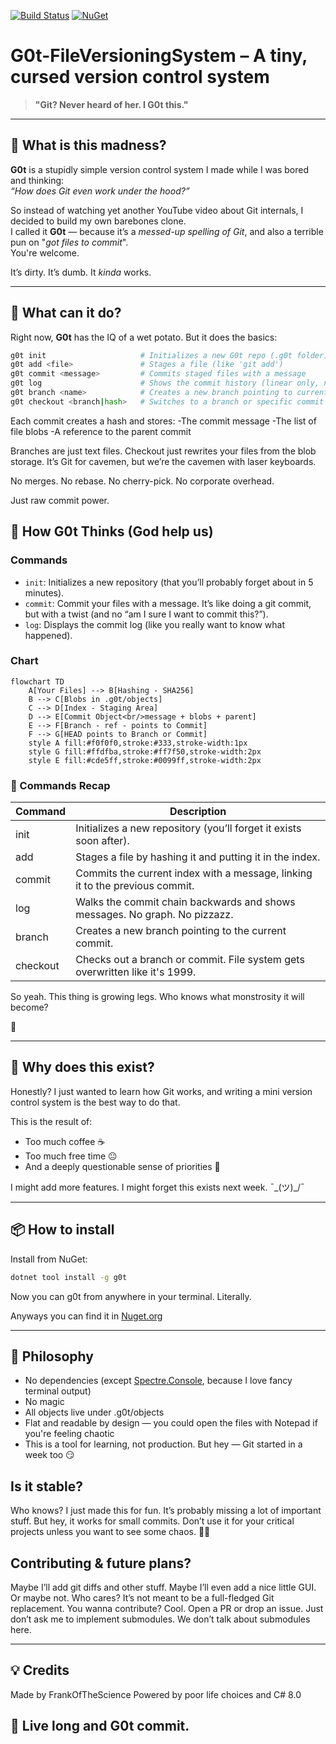 [![Build Status](https://github.com/FrankOfTheScience/G0t-FileVersioningSystem/actions/workflows/release.yml/badge.svg)](https://github.com/FrankOfTheScience/G0t-FileVersioningSystem/actions)
[![NuGet](https://img.shields.io/nuget/v/g0t.svg)](https://www.nuget.org/packages/g0t)
# G0t-FileVersioningSystem – A tiny, cursed version control system

> **"Git? Never heard of her. I G0t this."**

---

## 🧬 What is this madness?

**G0t** is a stupidly simple version control system I made while I was bored and thinking:  
*“How does Git even work under the hood?”*

So instead of watching yet another YouTube video about Git internals, I decided to build my own barebones clone.  
I called it **G0t** — because it’s a *messed-up spelling of Git*, and also a terrible pun on "*got files to commit*".  
You're welcome.

It’s dirty. It’s dumb. It *kinda* works.

---

## 🚀 What can it do?

Right now, **G0t** has the IQ of a wet potato. But it does the basics:

```bash
g0t init                     # Initializes a new G0t repo (.g0t folder)
g0t add <file>               # Stages a file (like 'git add')
g0t commit <message>         # Commits staged files with a message
g0t log                      # Shows the commit history (linear only, no DAG magic)
g0t branch <name>            # Creates a new branch pointing to current commit
g0t checkout <branch|hash>   # Switches to a branch or specific commit (detached HEAD moment)
```
Each commit creates a hash and stores:
-The commit message
-The list of file blobs
-A reference to the parent commit

Branches are just text files. Checkout just rewrites your files from the blob storage. It’s Git for cavemen, but we’re the cavemen with laser keyboards.

No merges. No rebase. No cherry-pick. No corporate overhead.

Just raw commit power.

## 🧠 How G0t Thinks (God help us)

### Commands

- `init`: Initializes a new repository (that you’ll probably forget about in 5 minutes).
- `commit`: Commit your files with a message. It’s like doing a git commit, but with a twist (and no “am I sure I want to commit this?”).
- `log`: Displays the commit log (like you really want to know what happened).

### Chart
```mermaid
flowchart TD
    A[Your Files] --> B[Hashing - SHA256]
    B --> C[Blobs in .g0t/objects]
    C --> D[Index - Staging Area]
    D --> E[Commit Object<br/>message + blobs + parent]
    E --> F[Branch - ref - points to Commit]
    F --> G[HEAD points to Branch or Commit]
    style A fill:#f0f0f0,stroke:#333,stroke-width:1px
    style G fill:#ffdfba,stroke:#ff7f50,stroke-width:2px
    style E fill:#cde5ff,stroke:#0099ff,stroke-width:2px
```

### 📜 Commands Recap

|Command	|Description|
|--|--|
|init |	Initializes a new repository (you’ll forget it exists soon after).|
|add <file>|	Stages a file by hashing it and putting it in the index.|
|commit <msg>	|Commits the current index with a message, linking it to the previous commit.|
|log	|Walks the commit chain backwards and shows messages. No graph. No pizzazz.|
|branch <name>|	Creates a new branch pointing to the current commit.|
|checkout <target>|	Checks out a branch or commit. File system gets overwritten like it's 1999.|

So yeah. This thing is growing legs. Who knows what monstrosity it will become?

🦑

---

## 🧪 Why does this exist?
Honestly? I just wanted to learn how Git works, and writing a mini version control system is the best way to do that.

This is the result of:
- Too much coffee ☕
- Too much free time 😐
- And a deeply questionable sense of priorities 🧠

I might add more features. I might forget this exists next week.
¯\_(ツ)_/¯

---

## 📦 How to install
Install from NuGet:

```bash
dotnet tool install -g g0t
```
Now you can g0t from anywhere in your terminal. Literally.

Anyways you can find it in [Nuget.org](https://www.nuget.org/packages/g0t)

--- 

## 🧠 Philosophy
- No dependencies (except [Spectre.Console](https://spectreconsole.net/), because I love fancy terminal output)
- No magic
- All objects live under .g0t/objects
- Flat and readable by design — you could open the files with Notepad if you're feeling chaotic
- This is a tool for learning, not production. But hey — Git started in a week too 😏

## Is it stable?

Who knows? I just made this for fun. It’s probably missing a lot of important stuff. But hey, it works for small commits. Don’t use it for your critical projects unless you want to see some chaos. 🦸‍♂️

## Contributing & future plans?

Maybe I’ll add git diffs and other stuff. Maybe I’ll even add a nice little GUI. Or maybe not. Who cares? It’s not meant to be a full-fledged Git replacement.
You wanna contribute? Cool. Open a PR or drop an issue. Just don’t ask me to implement submodules. We don’t talk about submodules here.

--- 

## 💡 Credits
Made by FrankOfTheScience
Powered by poor life choices and C# 8.0

## 🖖 Live long and G0t commit.

